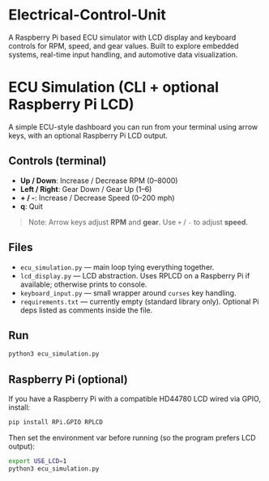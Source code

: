 # Electrical-Control-Unit
A Raspberry Pi based ECU simulator with LCD display and keyboard controls for RPM, speed, and gear values. Built to explore embedded systems, real-time input handling, and automotive data visualization.

# ECU Simulation (CLI + optional Raspberry Pi LCD)

A simple ECU-style dashboard you can run from your terminal using arrow keys,
with an optional Raspberry Pi LCD output.

## Controls (terminal)
- **Up / Down**: Increase / Decrease RPM (0–8000)
- **Left / Right**: Gear Down / Gear Up (1–6)
- **+ / -**: Increase / Decrease Speed (0–200 mph)
- **q**: Quit

> Note: Arrow keys adjust **RPM** and **gear**. Use `+` / `-` to adjust **speed**.

## Files
- `ecu_simulation.py` — main loop tying everything together.
- `lcd_display.py` — LCD abstraction. Uses RPLCD on a Raspberry Pi if available; otherwise prints to console.
- `keyboard_input.py` — small wrapper around `curses` key handling.
- `requirements.txt` — currently empty (standard library only). Optional Pi deps listed as comments inside the file.

## Run
```bash
python3 ecu_simulation.py
```

## Raspberry Pi (optional)
If you have a Raspberry Pi with a compatible HD44780 LCD wired via GPIO, install:
```bash
pip install RPi.GPIO RPLCD
```
Then set the environment var before running (so the program prefers LCD output):
```bash
export USE_LCD=1
python3 ecu_simulation.py
```

